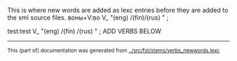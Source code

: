 This is where new words are added as lexc entries before they are
added to the xml source files.
воны+V:во V_ "(eng) /(fin)/(rus) " ;


test:test V_ "(eng) /(fin) /(rus) " ;
ADD VERBS BELOW




* * *
<small>This (part of) documentation was generated from [../src/fst/stems/verbs_newwords.lexc](http://github.com/giellalt/lang-kpv/blob/main/../src/fst/stems/verbs_newwords.lexc)</small>
